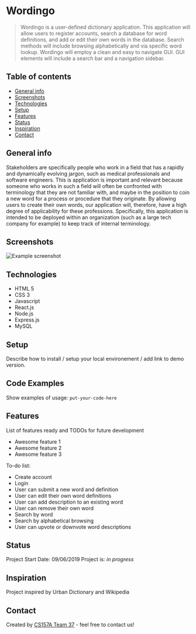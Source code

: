 # Wordingo
> Wordingo is a user-defined dictionary application. This application will allow users to register accounts, search a database for word definitions, and add or edit their own words in the database. Search methods will include browsing alphabetically and via specific word lookup.  Wordingo will employ a clean and easy to navigate GUI. GUI elements will include a search bar and a navigation sidebar.


## Table of contents
* [General info](#general-info)
* [Screenshots](#screenshots)
* [Technologies](#technologies)
* [Setup](#setup)
* [Features](#features)
* [Status](#status)
* [Inspiration](#inspiration)
* [Contact](#contact)

## General info
Stakeholders are specifically people who work in a field that has a rapidly and dynamically evolving jargon, such as medical professionals and software engineers. This is application is important and relevant because someone who works in such a field will often be confronted with terminology that they are not familiar with, and maybe in the position to coin a new word for a process or procedure that they originate. By allowing users to create their own words, our application will, therefore, have a high degree of applicability for these professions. Specifically, this application is intended to be deployed within an organization (such as a large tech company for example) to keep track of internal terminology.

## Screenshots
![Example screenshot](./img/screenshot.png)

## Technologies
* HTML 5
* CSS 3
* Javascript
* React.js
* Node.js
* Express.js
* MySQL

## Setup
Describe how to install / setup your local environement / add link to demo version.

## Code Examples
Show examples of usage:
`put-your-code-here`

## Features
List of features ready and TODOs for future development
* Awesome feature 1
* Awesome feature 2
* Awesome feature 3

To-do list:
* Create account
* Login
* User can submit a new word and definition
* User can edit their own word definitions
* User can add description to an existing word
* User can remove their own word
* Search by word
* Search by alphabetical browsing
* User can upvote or downvote word descriptions

## Status
Project Start Date: 09/06/2019
Project is: _in progress_

## Inspiration
Project inspired by Urban Dictionary and Wikipedia

## Contact
Created by [CS157A Team 37](https://github.com/Dark-Everyday/CS-157A-Team-37-Repository) - feel free to contact us!
